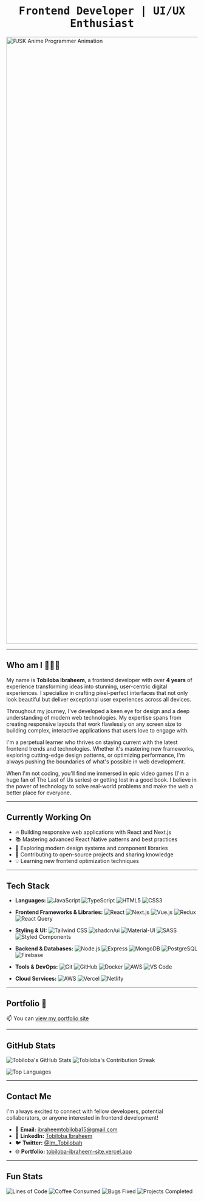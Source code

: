 <h1 align="center">
        <samp>
                <b>Frontend Developer | UI/UX Enthusiast </b>
        </samp>
</h1>

<!-- ## About This Repository -->

<!-- Welcome to my digital space! This repository houses my GitHub profile README - a curated showcase of my frontend development journey and professional growth. Here, you'll discover my passion for creating beautiful, functional user interfaces and my commitment to continuous learning in the ever-evolving world of web technologies.

What you'll find here:

- 🎨 A glimpse into my frontend development expertise and design philosophy
- 🚀 Showcase of projects that demonstrate my problem-solving approach
- 💡 Insights into my learning journey and the technologies I'm exploring
- 🤝 Opportunities to connect and collaborate on exciting projects
- 📱 Links to my portfolio and professional networks
- 🔧 A comprehensive overview of my technical toolkit and capabilities

This profile evolves with my career, reflecting my latest achievements, current interests, and the projects I'm most excited about. Take a look around and feel free to reach out if you'd like to discuss frontend development, collaborate on a project, or just have a chat about tech! -->

<img src="https://media1.tenor.com/m/mlOsD0CKYjUAAAAd/code-programming.gif" width="1600" alt="PJSK Anime Programmer Animation" />

---

## Who am I 👨🏽‍💻

My name is <b>Tobiloba Ibraheem</b>, a frontend developer with over **4 years** of experience transforming ideas into stunning, user-centric digital experiences. I specialize in crafting pixel-perfect interfaces that not only look beautiful but deliver exceptional user experiences across all devices.

Throughout my journey, I've developed a keen eye for design and a deep understanding of modern web technologies. My expertise spans from creating responsive layouts that work flawlessly on any screen size to building complex, interactive applications that users love to engage with.

I'm a perpetual learner who thrives on staying current with the latest frontend trends and technologies. Whether it's mastering new frameworks, exploring cutting-edge design patterns, or optimizing performance, I'm always pushing the boundaries of what's possible in web development.

When I'm not coding, you'll find me immersed in epic video games (I'm a huge fan of The Last of Us series) or getting lost in a good book. I believe in the power of technology to solve real-world problems and make the web a better place for everyone.

---

## Currently Working On

- 🔥 Building responsive web applications with React and Next.js
- 📚 Mastering advanced React Native patterns and best practices
- 🎨 Exploring modern design systems and component libraries
- 🚀 Contributing to open-source projects and sharing knowledge
- 💡 Learning new frontend optimization techniques

---

## Tech Stack

- **Languages:**
  ![JavaScript](https://img.shields.io/badge/-JavaScript-F7DF1E?style=flat&logo=javascript&logoColor=black)
  ![TypeScript](https://img.shields.io/badge/-TypeScript-007ACC?style=flat&logo=typescript&logoColor=white)
  ![HTML5](https://img.shields.io/badge/-HTML5-E34F26?style=flat&logo=html5&logoColor=white)
  ![CSS3](https://img.shields.io/badge/-CSS3-1572B6?style=flat&logo=css3&logoColor=white)

- **Frontend Frameworks & Libraries:**
  ![React](https://img.shields.io/badge/-React-61DAFB?style=flat&logo=react&logoColor=black)
  ![Next.js](https://img.shields.io/badge/-Next.js-000000?style=flat&logo=next.js&logoColor=white)
  ![Vue.js](https://img.shields.io/badge/-Vue.js-4FC08D?style=flat&logo=vue.js&logoColor=white)
  ![Redux](https://img.shields.io/badge/-Redux-764ABC?style=flat&logo=redux&logoColor=white)
  ![React Query](https://img.shields.io/badge/-React_Query-FF4154?style=flat&logo=react%20query&logoColor=white)

- **Styling & UI:**
  ![Tailwind CSS](https://img.shields.io/badge/-Tailwind_CSS-38B2AC?style=flat&logo=tailwind-css&logoColor=white)
  ![shadcn/ui](https://img.shields.io/badge/-shadcn%2Fui-000000?style=flat&logo=react&logoColor=white)
  ![Material-UI](https://img.shields.io/badge/-Material_UI-0081CB?style=flat&logo=material-ui&logoColor=white)
  ![SASS](https://img.shields.io/badge/-SASS-CC6699?style=flat&logo=sass&logoColor=white)
  ![Styled Components](https://img.shields.io/badge/-Styled_Components-DB7093?style=flat&logo=styled-components&logoColor=white)

- **Backend & Databases:**
  ![Node.js](https://img.shields.io/badge/-Node.js-339933?style=flat&logo=node.js&logoColor=white)
  ![Express](https://img.shields.io/badge/-Express-000000?style=flat&logo=express&logoColor=white)
  ![MongoDB](https://img.shields.io/badge/-MongoDB-47A248?style=flat&logo=mongodb&logoColor=white)
  ![PostgreSQL](https://img.shields.io/badge/-PostgreSQL-336791?style=flat&logo=postgresql&logoColor=white)
  ![Firebase](https://img.shields.io/badge/-Firebase-FFCA28?style=flat&logo=firebase&logoColor=black)

- **Tools & DevOps:**
  ![Git](https://img.shields.io/badge/-Git-F05032?style=flat&logo=git&logoColor=white)
  ![GitHub](https://img.shields.io/badge/-GitHub-181717?style=flat&logo=github&logoColor=white)
  ![Docker](https://img.shields.io/badge/-Docker-2496ED?style=flat&logo=docker&logoColor=white)
  ![AWS](https://img.shields.io/badge/-AWS-232F3E?style=flat&logo=amazon-aws&logoColor=white)
  ![VS Code](https://img.shields.io/badge/-VS_Code-007ACC?style=flat&logo=visual-studio-code&logoColor=white)

- **Cloud Services:**
  ![AWS](https://img.shields.io/badge/-AWS-232F3E?style=flat&logo=amazon-aws&logoColor=white)
  ![Vercel](https://img.shields.io/badge/-Vercel-000000?style=flat&logo=vercel&logoColor=white)
  ![Netlify](https://img.shields.io/badge/-Netlify-00C7B7?style=flat&logo=netlify&logoColor=white)

---

## Portfolio 💼

📫 You can [view my portfolio site](https://tobiloba-ibraheem-site.vercel.app/)

---

## GitHub Stats

![Tobiloba's GitHub Stats](https://github-readme-stats.vercel.app/api?username=Tech-sensei&show_icons=true&theme=default&bg_color=ffffff&count_private=true)
![Tobiloba's Contribution Streak](https://github-readme-streak-stats.herokuapp.com/?user=Tech-sensei&theme=default&background=ffffff)

![Top Languages](https://github-readme-stats.vercel.app/api/top-langs/?username=Tech-sensei&langs_count=8&layout=compact&theme=default&bg_color=ffffff&hide_border=true)

---

## Contact Me

I'm always excited to connect with fellow developers, potential collaborators, or anyone interested in frontend development!

- 📧 **Email:** [ibraheemtobiloba15@gmail.com](mailto:ibraheemtobiloba15@gmail.com)
- 💼 **LinkedIn:** [Tobiloba Ibraheem](https://www.linkedin.com/in/tobiloba-ibraheem/)
- 🐦 **Twitter:** [@Im_Tobilobah](https://twitter.com/Im_Tobilobah)
- 🌐 **Portfolio:** [tobiloba-ibraheem-site.vercel.app](https://tobiloba-ibraheem-site.vercel.app/)

---

## Fun Stats

![Lines of Code](https://img.shields.io/badge/From%20Hello%20World%20To%20Now-Over%201M%20lines%20of%20code-blue)
![Coffee Consumed](https://img.shields.io/badge/Coffee%20Consumed-∞%20cups-orange)
![Bugs Fixed](https://img.shields.io/badge/Bugs%20Fixed-Too%20many%20to%20count-red)
![Projects Completed](https://img.shields.io/badge/Projects%20Completed-50%2B-green)
